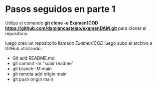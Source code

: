 # Pasos seguidos en parte 1
Utilizo el comando **git clone -o Examen1COD https://github.com/damiancastelao/examenDAM.git** 
para clonar el repositorio

luego creo un repositorio llamado *Examen1COD* 
luego subo el archivo a GitHub utilizando.

+ Git add README.md
+ git commit -m "subir readme" 
+ git branch -M main
+ git remote add origin main 
+ git push origin main

